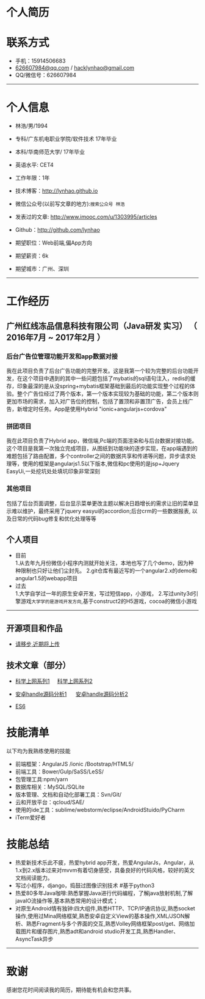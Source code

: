 # 个人简历

# 联系方式
- 手机：15914506683
- 626607984@qq.com / hacklynhao@gmail.com
- QQ/微信号：626607984
---

# 个人信息

 - 林浩/男/1994
 - 专科/广东机电职业学院/软件技术 17年毕业
 - 本科/华南师范大学/ 17年毕业
 - 英语水平: CET4
 - 工作年限：1年
 - 技术博客：http://lynhao.github.io 
 - 微信公众号(以前写文章的地方):```搜索公众号 林浩``` 
 - 发表过的文章: http://www.imooc.com/u/1303995/articles
 - Github：http://github.com/lynhao

 - 期望职位：Web前端,偏App方向
 - 期望薪资：6k
 - 期望城市：广州、深圳

---

# 工作经历

## 广州红线冻品信息科技有限公司（Java研发 实习） （ 2016年7月 ~ 2017年2月 ）

### 后台广告位管理功能开发和app数据对接 
我在此项目负责了后台广告功能的完整开发。这是我第一个较为完整的后台功能开发，在这个项目中遇到的其中一些问题包括了mybatis的sql语句注入，redis的缓存，印象最深的是从没spring+mybatis框架基础到最后的功能实现整个过程的体验。整个广告位经过了两个版本，第一个版本实现较为基础的功能，第二个版本则更加市场的需求，加入对广告位的控制，包括了置顶和非置顶广告，会员上线广告，新增定时任务。App是使用Hybrid "ionic+angularjs+cordova"


### 拼团项目
我在此项目负责了Hybrid app，微信端,Pc端的页面渲染和与后台数据对接功能。这个项目是我第一次独立完成项目，从图纸到功能块的逐步实现，在app端遇到的难题包括了路由配置，多个controller之间的数据共享和传递等问题，异步请求处理等，使用的框架是angularjs1.5以下版本,微信和pc使用的是jsp+Jquery EasyUi,一处挖坑处处填坑印象非常深刻

### 其他项目
包括了后台页面调整，后台显示菜单更改主题以解决日趋增长的需求让旧的菜单显示难以维护，最终采用了jquery easyui的accordion;后台crm的一些数据报表, 以及日常的代码bug修复和优化处理等等

 
## 个人项目
 - 目前<br>
	1.从去年九月份微信小程序内测就开始关注，本地也写了几个demo，因为种种限制也只好让他们尘封先。
	2.git仓库有最近写的一个angular2.x的demo和angular1.5的webapp项目
- 过去 <br>
	1.大学自学过一年的原生安卓开发，写过短信app，小游戏，
	2.写过unity3d引擎游戏```大学学的是游戏开发方向```,基于construct2的H5游戏，cocoa的微信小游戏


---

## 开源项目和作品
- [请移步,近期将上传](http://github.com/lynhao)

## 技术文章（部分）

- [科学上网系列1](http://mp.weixin.qq.com/s/xUSSQwkAkviPR_-66kySwA) &nbsp;&nbsp;&nbsp;&nbsp;[科学上网系列2](http://mp.weixin.qq.com/s/BQehAmcLFhfPabYQl57vRQ)

- [安卓handle源码分析1](http://mp.weixin.qq.com/s/5cIqEt0fi4egyESrpB2HOw) &nbsp;&nbsp;&nbsp;&nbsp; [安卓handle源码分析2](http://mp.weixin.qq.com/s/2LJIj32c0SZ6JM6DOeioNw) 
- [ES6](http://mp.weixin.qq.com/s/NAyUS4xG7ACtAx3t_cC30g)

# 技能清单
以下均为我熟练使用的技能

- 前端框架：AngularJS /ionic /Bootstrap/HTML5/
- 前端工具：Bower/Gulp/SaSS/LeSS/
- 包管理工具:npm/yarn
- 数据库相关：MySQL/SQLite
- 版本管理、文档和自动化部署工具：Svn/Git/
- 云和开放平台：qcloud/SAE/
- 使用的ide工具：sublime/webstorm/eclipse/AndroidStuido/PyCharm
- iTerm爱好者

# 技能总结
- 热爱新技术乐此不疲，热爱hybrid app开发，热爱AngularJs，Angular，从1.x到2.x版本过来对mvvm有着切身感受，具备良好的代码风格，较好的英文文档阅读能力。
- 写过小程序，django，捣鼓过图像识别技术 #基于python3 
- 热爱80多年Java咖啡:熟悉掌握Java进行代码编程，了解java放射机制,了解javaIO流操作等,基本熟悉常用的设计模式； 
- 对原生Android情有独钟:四大组件,熟悉HTTP、TCP/IP通讯协议,熟悉socket操作,使用过Mina网络框架,熟悉安卓自定义View的基本操作,XML/JSON解析、熟悉Fragment与多个界面的交互,熟悉Volley网络框架post/get、网络加载图片和缓存图片,熟悉adt和android studio开发工具,熟悉Handler、AsyncTask异步

---

# 致谢
感谢您花时间阅读我的简历，期待能有机会和您共事。
